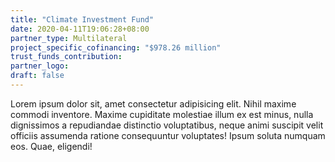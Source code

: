 ```yaml
---
title: "Climate Investment Fund"
date: 2020-04-11T19:06:28+08:00
partner_type: Multilateral
project_specific_cofinancing: "$978.26 million"
trust_funds_contribution:
partner_logo:
draft: false
---
```


Lorem ipsum dolor sit, amet consectetur adipisicing elit. Nihil maxime commodi inventore. Maxime cupiditate molestiae illum ex est minus, nulla dignissimos a repudiandae distinctio voluptatibus, neque animi suscipit velit officiis assumenda ratione consequuntur voluptates! Ipsum soluta numquam eos. Quae, eligendi!



